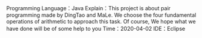 Programming Language：Java
Explain：This project is about pair programming made by DingTao and MaLe. We choose the four fundamental operations of arithmetic to approach this task. Of course, We hope what we have done will be of some help to you
Time：2020-04-02
IDE：Eclipse
